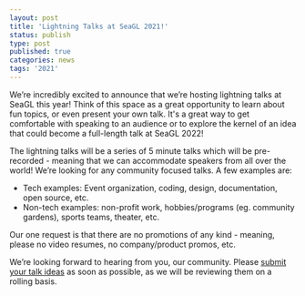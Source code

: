 ```yaml
---
layout: post
title: 'Lightning Talks at SeaGL 2021!'
status: publish
type: post
published: true
categories: news
tags: '2021'
---
```


We’re incredibly excited to announce that we’re hosting lightning talks at SeaGL this year!
Think of this space as a great opportunity to learn about fun topics, or even present your own talk.
It's a great way to get comfortable with speaking to an audience or to explore the kernel of an idea that could become a full-length talk at SeaGL 2022!

The lightning talks will be a series of 5 minute talks which will be pre-recorded - meaning
that we can accommodate speakers from all over the world!
We’re looking for any community focused talks.
A few examples are:

* Tech examples: Event organization, coding, design, documentation, open source, etc.
* Non-tech examples: non-profit work, hobbies/programs (eg. community gardens), sports teams, theater, etc.

Our one request is that there are no promotions of any kind - meaning, please no video resumes, no company/product promos, etc.

We’re looking forward to hearing from you, our community. Please [submit your talk ideas](https://forms.gle/3iVpzavUxmjLTXmm8) as soon as possible,
as we will be reviewing them on a rolling basis.
